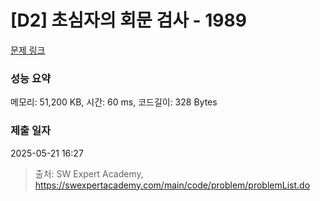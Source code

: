 # [D2] 초심자의 회문 검사 - 1989 

[문제 링크](https://swexpertacademy.com/main/code/problem/problemDetail.do?contestProbId=AV5PyTLqAf4DFAUq) 

### 성능 요약

메모리: 51,200 KB, 시간: 60 ms, 코드길이: 328 Bytes

### 제출 일자

2025-05-21 16:27



> 출처: SW Expert Academy, https://swexpertacademy.com/main/code/problem/problemList.do